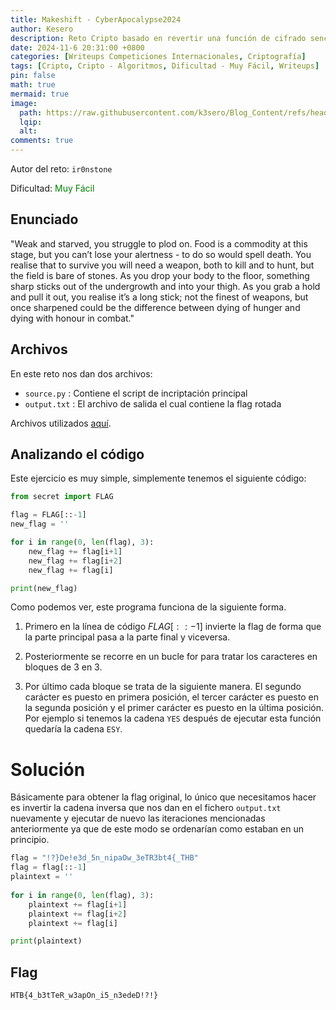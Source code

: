 ```yaml
---
title: Makeshift - CyberApocalypse2024
author: Kesero
description: Reto Cripto basado en revertir una función de cifrado sencilla.
date: 2024-11-6 20:31:00 +0800
categories: [Writeups Competiciones Internacionales, Criptografía]
tags: [Cripto, Cripto - Algoritmos, Dificultad - Muy Fácil, Writeups]
pin: false
math: true
mermaid: true
image:
  path: https://raw.githubusercontent.com/k3sero/Blog_Content/refs/heads/main/Competiciones_Internacionales_Writeups/2024/Cripto/CyberApocalypse2024/Makeshift/Makeshift.png
  lqip: 
  alt: 
comments: true
---
```


Autor del reto: `ir0nstone`

Dificultad: <font color=green>Muy Fácil</font>

## Enunciado

"Weak and starved, you struggle to plod on. Food is a commodity at this stage, but you can’t lose your alertness - to do so would spell death. You realise that to survive you will need a weapon, both to kill and to hunt, but the field is bare of stones. As you drop your body to the floor, something sharp sticks out of the undergrowth and into your thigh. As you grab a hold and pull it out, you realise it’s a long stick; not the finest of weapons, but once sharpened could be the difference between dying of hunger and dying with honour in combat."

## Archivos

En este reto nos dan dos archivos:

- `source.py` : Contiene el script de incriptación principal
- `output.txt` : El archivo de salida el cual contiene la flag rotada

Archivos utilizados [aquí](https://github.com/k3sero/Blog_Content/tree/main/Competiciones_Internacionales_Writeups/2024/Cripto/CyberApocalypse2024/Makeshift).

## Analizando el código

Este ejercicio es muy simple, simplemente tenemos el siguiente código:

```python
from secret import FLAG

flag = FLAG[::-1]
new_flag = ''

for i in range(0, len(flag), 3):
    new_flag += flag[i+1]
    new_flag += flag[i+2]
    new_flag += flag[i]

print(new_flag)
```

Como podemos ver, este programa funciona de la siguiente forma.

1. Primero en la línea de código $FLAG[::-1]$ invierte la flag de forma que la parte principal pasa a la parte final y viceversa.

2. Posteriormente se recorre en un bucle for para tratar los caracteres en bloques de 3 en 3.

3. Por último cada bloque se trata de la siguiente manera. El segundo carácter es puesto en primera posición, el tercer carácter es puesto en la segunda posición y el primer carácter es puesto en la última posición. Por ejemplo si tenemos la cadena `YES` después de ejecutar esta función quedaría la cadena `ESY`.


# Solución

Básicamente para obtener la flag original, lo único que necesitamos hacer es invertir la cadena inversa que nos dan en el fichero `output.txt` nuevamente y ejecutar de nuevo las iteraciones mencionadas anteriormente ya que de este modo se ordenarían como estaban en un principio.

```python
flag = "!?}De!e3d_5n_nipaOw_3eTR3bt4{_THB"
flag = flag[::-1]
plaintext = ''
 
for i in range(0, len(flag), 3):
    plaintext += flag[i+1]
    plaintext += flag[i+2]
    plaintext += flag[i]

print(plaintext)
```
## Flag

`HTB{4_b3tTeR_w3apOn_i5_n3edeD!?!}`